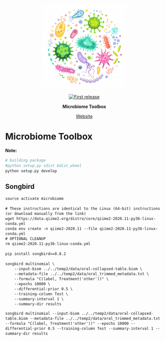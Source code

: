 <div align="center">
  <p>
  <img src="images/microorganisms.jpg" alt="https://www.freepik.com/pch-vector" width="270" />
  </p>
  <p>
    <a href="">
      <img alt="First release" src="https://img.shields.io/badge/release-v1.0-brightgreen.svg" />
    </a>
  </p>

  <p>
    <strong>Microbiome Toolbox</strong>
  </p>
  
  <p>
    <a href="https://microbiome-toolbox.herokuapp.com">
      Website
    </a>
  </p>
</div>


# Microbiome Toolbox

**Note:**
```bash
# building package
#python setup.py sdist bdist_wheel
python setup.py develop
```

## Songbird

```
source activate microbiome

# These instructions are identical to the Linux (64-bit) instructions (or download manually from the link)
wget https://data.qiime2.org/distro/core/qiime2-2020.11-py36-linux-conda.yml
conda env create -n qiime2-2020.11 --file qiime2-2020.11-py36-linux-conda.yml
# OPTIONAL CLEANUP
rm qiime2-2020.11-py36-linux-conda.yml

pip install songbird==0.8.2

songbird multinomial \
	--input-biom ../../temp2/data/oral-collapsed-table.biom \
	--metadata-file ../../temp2/data/oral_trimmed_metadata.txt \
	--formula "C(label, Treatment('other'))" \
	--epochs 10000 \
	--differential-prior 0.5 \
	--training-column Test \
	--summary-interval 1 \
	--summary-dir results
```

```
songbird multinomial --input-biom ../../temp2/data/oral-collapsed-table.biom --metadata-file ../../temp2/data/oral_trimmed_metadata.txt --formula "C(label, Treatment('other'))" --epochs 10000 --differential-prior 0.5 --training-column Test --summary-interval 1 --summary-dir results
```
